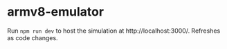 # armv8-emulator
Run `npm run dev` to host the simulation at http://localhost:3000/. Refreshes as code changes.